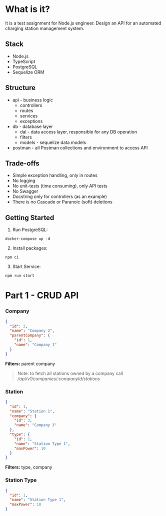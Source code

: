 # What is it?
It is a test assignment for Node.js engineer. Design an API for an automated charging station management system.

## Stack
* Node.js
* TypeScript
* PostgreSQL
* Sequelize ORM 

## Structure

* api - business logic
  * controllers
  * routes
  * services
  * exceptions
* db - database layer
  * dal - data access layer, responsible for any DB operation
  * filters
  * models - sequelize data models
* postman - all Postman collections and environment to access API

## Trade-offs
* Simple exception handling, only in routes
* No logging
* No unit-tests (time consuming), only API tests
* No Swagger
* Docstring only for controllers (as an example)
* There is no Cascade or Paranoic (soft) deletions

## Getting Started

1. Run PostgreSQL: 
   
```
docker-compose up -d
```
2. Install packages:
```
npm ci
```
3. Start Service:

```
npm run start
```

# Part 1 - CRUD API

### Company
```json
{
  "id": 2,
  "name": "Company 2",
  "parentCompany": {
    "id": 1,
    "name": "Company 1"
  }
}
```
**Filters:** parent company

> Note: to fetch all stations owned by a company call */api/v1/companies/:companyId/stations*

### Station
```json
{
  "id": 1,
  "name": "Station 1",
  "company": {
    "id": 3,
    "name": "Company 3"
  },
  "type": {
    "id": 1,
    "name": "Station Type 1",
    "maxPower": 10
  }
}
```
**Filters:** type, company

### Station Type
```json
{
  "id": 1,
  "name": "Station Type 1",
  "maxPower": 10
}
```
